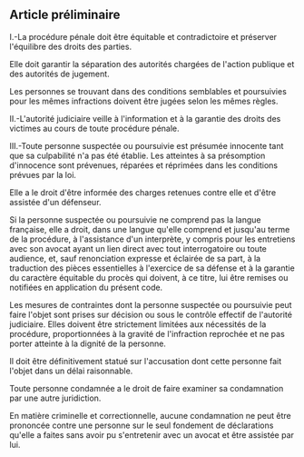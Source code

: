 Article préliminaire
----
I.-La procédure pénale doit être équitable et contradictoire et préserver
l'équilibre des droits des parties.

Elle doit garantir la séparation des autorités chargées de l'action publique et
des autorités de jugement.

Les personnes se trouvant dans des conditions semblables et poursuivies pour les
mêmes infractions doivent être jugées selon les mêmes règles.

II.-L'autorité judiciaire veille à l'information et à la garantie des droits des
victimes au cours de toute procédure pénale.

III.-Toute personne suspectée ou poursuivie est présumée innocente tant que sa
culpabilité n'a pas été établie. Les atteintes à sa présomption d'innocence sont
prévenues, réparées et réprimées dans les conditions prévues par la loi.

Elle a le droit d'être informée des charges retenues contre elle et d'être
assistée d'un défenseur.

Si la personne suspectée ou poursuivie ne comprend pas la langue française, elle
a droit, dans une langue qu'elle comprend et jusqu'au terme de la procédure, à
l'assistance d'un interprète, y compris pour les entretiens avec son avocat
ayant un lien direct avec tout interrogatoire ou toute audience, et, sauf
renonciation expresse et éclairée de sa part, à la traduction des pièces
essentielles à l'exercice de sa défense et à la garantie du caractère équitable
du procès qui doivent, à ce titre, lui être remises ou notifiées en application
du présent code.

Les mesures de contraintes dont la personne suspectée ou poursuivie peut faire
l'objet sont prises sur décision ou sous le contrôle effectif de l'autorité
judiciaire. Elles doivent être strictement limitées aux nécessités de la
procédure, proportionnées à la gravité de l'infraction reprochée et ne pas
porter atteinte à la dignité de la personne.

Il doit être définitivement statué sur l'accusation dont cette personne fait
l'objet dans un délai raisonnable.

Toute personne condamnée a le droit de faire examiner sa condamnation par une
autre juridiction.

En matière criminelle et correctionnelle, aucune condamnation ne peut être
prononcée contre une personne sur le seul fondement de déclarations qu'elle a
faites sans avoir pu s'entretenir avec un avocat et être assistée par lui.
